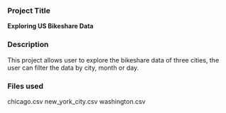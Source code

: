 ### Project Title
**Exploring US Bikeshare Data**

### Description
This project allows user to explore the bikeshare data of three cities, the user can filter the data by city, month or day.

### Files used
chicago.csv
new_york_city.csv
washington.csv